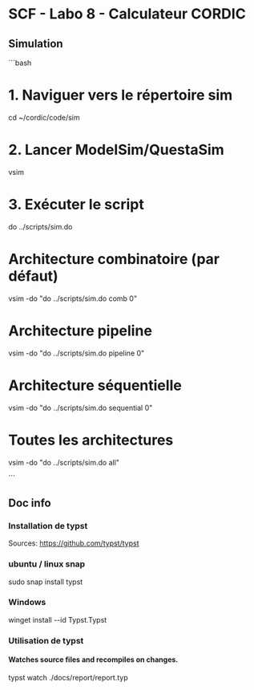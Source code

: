 # SCF - Labo 8 - Calculateur CORDIC

## Simulation
´´´bash
# 1. Naviguer vers le répertoire sim
cd ~/cordic/code/sim

# 2. Lancer ModelSim/QuestaSim
vsim

# 3. Exécuter le script
do ../scripts/sim.do

# Architecture combinatoire (par défaut)
vsim -do "do ../scripts/sim.do comb 0"

# Architecture pipeline
vsim -do "do ../scripts/sim.do pipeline 0"

# Architecture séquentielle
vsim -do "do ../scripts/sim.do sequential 0"

# Toutes les architectures
vsim -do "do ../scripts/sim.do all"

´´´

## Doc info
### Installation de typst

Sources: https://github.com/typst/typst

### ubuntu / linux snap
sudo snap install typst

### Windows 
winget install --id Typst.Typst

### Utilisation de typst

#### Watches source files and recompiles on changes.
typst watch ./docs/report/report.typ

